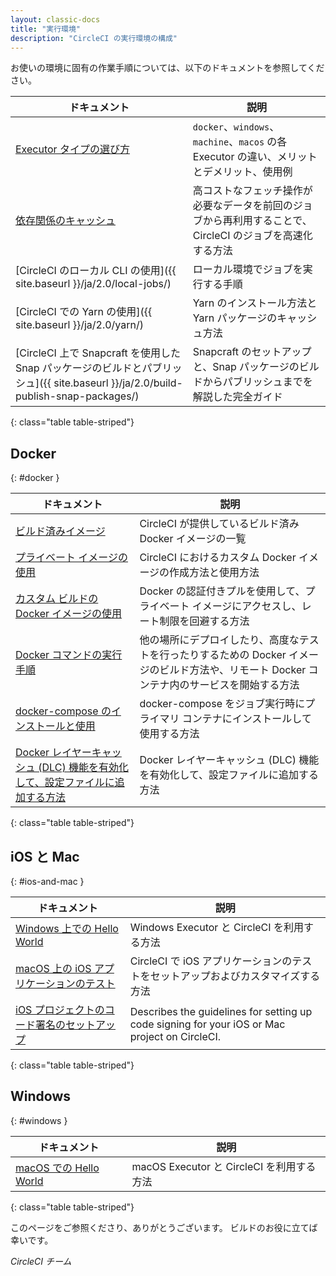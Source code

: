 ```yaml
---
layout: classic-docs
title: "実行環境"
description: "CircleCI の実行環境の構成"
---
```



お使いの環境に固有の作業手順については、以下のドキュメントを参照してください。

| ドキュメント                                                                                                      | 説明                                                                  |
| ----------------------------------------------------------------------------------------------------------- | ------------------------------------------------------------------- |
| <a href="{{ site.baseurl }}/ja/2.0/executor-types/">Executor タイプの選び方</a>                                                                                   | `docker`、`windows`、`machine`、`macos` の各 Executor の違い、メリットとデメリット、使用例 |
| <a href="{{ site.baseurl }}/ja/2.0/caching/">依存関係のキャッシュ</a>                                                                                   | 高コストなフェッチ操作が必要なデータを前回のジョブから再利用することで、CircleCI のジョブを高速化する方法           |
| [CircleCI のローカル CLI の使用]({{ site.baseurl }}/ja/2.0/local-jobs/)                                             | ローカル環境でジョブを実行する手順                                                   |
| [CircleCI での Yarn の使用]({{ site.baseurl }}/ja/2.0/yarn/)                                                     | Yarn のインストール方法と Yarn パッケージのキャッシュ方法                                  |
| [CircleCI 上で Snapcraft を使用した Snap パッケージのビルドとパブリッシュ]({{ site.baseurl }}/ja/2.0/build-publish-snap-packages/) | Snapcraft のセットアップと、Snap パッケージのビルドからパブリッシュまでを解説した完全ガイド               |
{: class="table table-striped"}

## Docker
{: #docker }

| ドキュメント                    | 説明                                                                             |
| ------------------------- | ------------------------------------------------------------------------------ |
| <a href="{{ site.baseurl }}/ja/2.0/circleci-images/">ビルド済みイメージ</a> | CircleCI が提供しているビルド済み Docker イメージの一覧                                           |
| <a href="{{ site.baseurl }}/ja/2.0/custom-images/">プライベート イメージの使用</a> | CircleCI におけるカスタム Docker イメージの作成方法と使用方法                                        |
| <a href="{{ site.baseurl }}/ja/2.0/private-images/">カスタム ビルドの Docker イメージの使用</a> | Docker の認証付きプルを使用して、プライベート イメージにアクセスし、レート制限を回避する方法                             |
| <a href="{{ site.baseurl }}/ja/2.0/building-docker-images/">Docker コマンドの実行手順</a> | 他の場所にデプロイしたり、高度なテストを行ったりするための Docker イメージのビルド方法や、リモート Docker コンテナ内のサービスを開始する方法 |
| <a href="{{ site.baseurl }}/ja/2.0/docker-compose/">docker-compose のインストールと使用</a> | docker-compose をジョブ実行時にプライマリ コンテナにインストールして使用する方法                               |
| <a href="{{ site.baseurl }}/ja/2.0/docker-layer-caching/">Docker レイヤーキャッシュ (DLC) 機能を有効化して、設定ファイルに追加する方法</a> | Docker レイヤーキャッシュ (DLC) 機能を有効化して、設定ファイルに追加する方法                                  |
{: class="table table-striped"}

## iOS と Mac
{: #ios-and-mac }

| ドキュメント                     | 説明                                                                                            |
| -------------------------- | --------------------------------------------------------------------------------------------- |
| <a href="{{ site.baseurl }}/ja/2.0/hello-world-macos/">Windows 上での Hello World</a>  | Windows Executor と CircleCI を利用する方法                                                           |
| <a href="{{ site.baseurl }}/ja/2.0/testing-ios/">macOS 上の iOS アプリケーションのテスト</a>  | CircleCI で iOS アプリケーションのテストをセットアップおよびカスタマイズする方法                                               |
| <a href="{{ site.baseurl }}/ja/2.0/ios-codesigning/">iOS プロジェクトのコード署名のセットアップ</a> | Describes the guidelines for setting up code signing for your iOS or Mac project on CircleCI. |
{: class="table table-striped"}


## Windows
{: #windows }

| ドキュメント                     | 説明                                |
| -------------------------- | --------------------------------- |
| <a href="{{ site.baseurl }}/ja/2.0/hello-world-windows/">macOS での Hello World</a> | macOS Executor と CircleCI を利用する方法 |
{: class="table table-striped"}

このページをご参照くださり、ありがとうございます。 ビルドのお役に立てば幸いです。

_CircleCI チーム_
